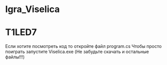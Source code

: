 # Igra_Viselica
# T1LED7
Если хотите посмотреть код то откройте файл program.cs
Чтобы просто поиграть запустите Viselica.exe (Не забудьте скачать и остальные файлы!!!)
